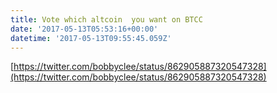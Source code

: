 ```yaml
---
title: Vote which altcoin  you want on BTCC
date: '2017-05-13T05:53:16+00:00'
datetime: '2017-05-13T09:55:45.059Z'
---
```



[https://twitter.com/bobbyclee/status/862905887320547328](https://twitter.com/bobbyclee/status/862905887320547328)